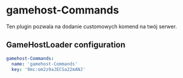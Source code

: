 # gamehost-Commands

Ten plugin pozwala na dodanie customowych komend na twój serwer.

## GameHostLoader configuration
```yaml
gamehost-Commands:
  name: 'gamehost-Commands'
  key: '9mc:om2z9aJECSa22mANJ'
```